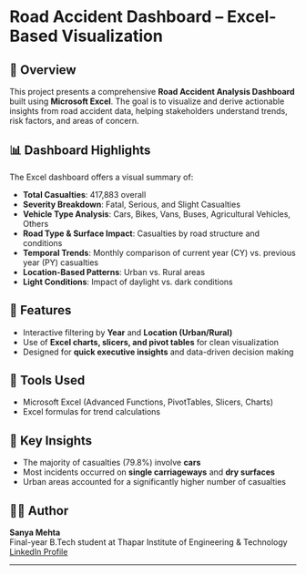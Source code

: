 # Road Accident Dashboard – Excel-Based Visualization

## 📌 Overview

This project presents a comprehensive **Road Accident Analysis Dashboard** built using **Microsoft Excel**. The goal is to visualize and derive actionable insights from road accident data, helping stakeholders understand trends, risk factors, and areas of concern.

## 📊 Dashboard Highlights

The Excel dashboard offers a visual summary of:
- **Total Casualties**: 417,883 overall
- **Severity Breakdown**: Fatal, Serious, and Slight Casualties
- **Vehicle Type Analysis**: Cars, Bikes, Vans, Buses, Agricultural Vehicles, Others
- **Road Type & Surface Impact**: Casualties by road structure and conditions
- **Temporal Trends**: Monthly comparison of current year (CY) vs. previous year (PY) casualties
- **Location-Based Patterns**: Urban vs. Rural areas
- **Light Conditions**: Impact of daylight vs. dark conditions

## 📌 Features
- Interactive filtering by **Year** and **Location (Urban/Rural)**
- Use of **Excel charts, slicers, and pivot tables** for clean visualization
- Designed for **quick executive insights** and data-driven decision making

## 🧰 Tools Used
- Microsoft Excel (Advanced Functions, PivotTables, Slicers, Charts)
- Excel formulas for trend calculations

## 🧠 Key Insights
- The majority of casualties (79.8%) involve **cars**
- Most incidents occurred on **single carriageways** and **dry surfaces**
- Urban areas accounted for a significantly higher number of casualties


## 👩‍💻 Author

**Sanya Mehta**  
Final-year B.Tech student at Thapar Institute of Engineering & Technology  
[LinkedIn Profile](https://www.linkedin.com/in/sanya-mehta17)

---


